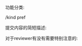 功能分类:

/kind pref

提交内容的简短描述:
<!-- title -->

>

<!-- end title -->
对于reviewer有没有需要特别注意的:
<!-- note -->

>

<!-- end note -->